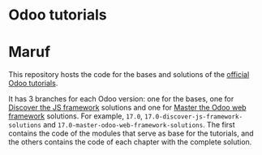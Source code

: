 # Odoo tutorials
# Maruf

This repository hosts the code for the bases and solutions of the
[official Odoo tutorials](https://www.odoo.com/documentation/17.0/developer/tutorials.html).

It has 3 branches for each Odoo version: one for the bases, one for
[Discover the JS framework](https://www.odoo.com/documentation/17.0/developer/tutorials/discover_js_framework.html) solutions and one for [Master the Odoo web framework](https://www.odoo.com/documentation/17.0/developer/tutorials/master_odoo_web_framework.html) solutions. For example, `17.0`, `17.0-discover-js-framework-solutions` and `17.0-master-odoo-web-framework-solutions`. 
The first contains the code of the modules that serve as base for the tutorials,
and the others contains the code of each chapter with the complete
solution.
